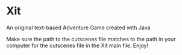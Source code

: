 # Xit
An original text-based Adventure Game created with Java

Make sure the path to the cutscenes file matches to the path in your computer for the cutscenes file in the Xit main file. Enjoy!
